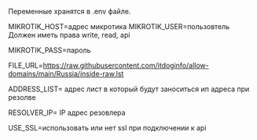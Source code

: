 Переменные хранятся в .env файле.


MIKROTIK_HOST=адрес микротика
MIKROTIK_USER=пользовтель 
Должен иметь права write, read, api

MIKROTIK_PASS=пароль

FILE_URL=https://raw.githubusercontent.com/itdoginfo/allow-domains/main/Russia/inside-raw.lst

ADDRESS_LIST= адрес лист в который будут заноситься ип адреса при резолве

RESOLVER_IP= IP адрес резовлера

USE_SSL=использовать или нет ssl при подключении к api

